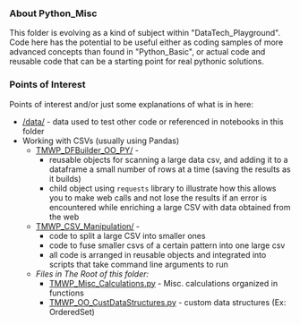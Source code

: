 ### About Python_Misc

This folder is evolving as a kind of subject within "DataTech_Playground".  Code here has the potential to be useful either as coding samples of more advanced concepts than found in "Python_Basic", or actual code and reusable code that can be a starting point for real pythonic solutions.

### Points of Interest
Points of interest and/or just some explanations of what is in here:

+ [/data/](./data/) - data used to test other code or referenced in notebooks in this folder
+ Working with CSVs (usually using Pandas)
  + [TMWP_DFBuilder_OO_PY/](./TMWP_DFBuilder_OO_PY/) - 
    + reusable objects for scanning a large data csv, and adding it to a dataframe a small number of rows at a time (saving the results as it builds)
    + child object using `requests` library to illustrate how this allows you to make web calls and not lose the results if an error is encountered while enriching a large CSV with data obtained from the web
  + [TMWP_CSV_Manipulation/](./TMWP_CSV_Manipulation/) - 
    + code to split a large CSV into smaller ones
    + code to fuse smaller csvs of a certain pattern into one large csv
    + all code is arranged in reusable objects and integrated into scripts that take command line arguments to run
  + *Files in The Root of this folder:*
    + [TMWP_Misc_Calculations.py](./TMWP_Misc_Calculations.py) - Misc. calculations organized in functions
    + [TMWP_OO_CustDataStructures.py](./TMWP_OO_CustDataStructures.py) - custom data structures (Ex: OrderedSet)
